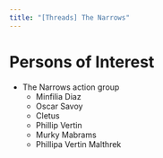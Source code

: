 ```yaml
---
title: "[Threads] The Narrows"
---
```


# Persons of Interest

- The Narrows action group
  - Minfilia Diaz
  - Oscar Savoy
  - Cletus
  - Phillip Vertin
  - Murky Mabrams
  - Phillipa Vertin Malthrek
